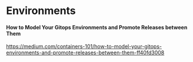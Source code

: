 # Environments

#### How to Model Your Gitops Environments and Promote Releases between Them
https://medium.com/containers-101/how-to-model-your-gitops-environments-and-promote-releases-between-them-ff40fd3008
